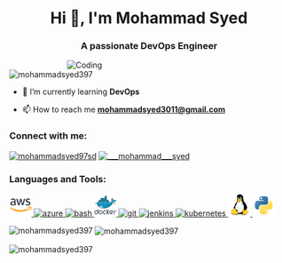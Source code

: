 <h1 align="center">Hi 👋, I'm Mohammad Syed</h1>
<h3 align="center">A passionate DevOps Engineer</h3>
<img align="right" alt="Coding" width="400" src="https://cdn.faun.dev/prod/media/public/original_images/DevOps-min.gif">

<p align="left"> <img src="https://komarev.com/ghpvc/?username=mohammadsyed397&label=Profile%20views&color=0e75b6&style=flat" alt="mohammadsyed397" /> </p>

- 🌱 I’m currently learning **DevOps**

- 📫 How to reach me **mohammadsyed3011@gmail.com**

<h3 align="left">Connect with me:</h3>
<p align="left">
<a href="https://linkedin.com/in/mohammadsyed97sd" target="blank"><img align="center" src="https://raw.githubusercontent.com/rahuldkjain/github-profile-readme-generator/master/src/images/icons/Social/linked-in-alt.svg" alt="mohammadsyed97sd" height="30" width="40" /></a>
<a href="https://instagram.com/___mohammad___syed" target="blank"><img align="center" src="https://raw.githubusercontent.com/rahuldkjain/github-profile-readme-generator/master/src/images/icons/Social/instagram.svg" alt="___mohammad___syed" height="30" width="40" /></a>
</p>

<h3 align="left">Languages and Tools:</h3>
<p align="left"> <a href="https://aws.amazon.com" target="_blank" rel="noreferrer"> <img src="https://raw.githubusercontent.com/devicons/devicon/master/icons/amazonwebservices/amazonwebservices-original-wordmark.svg" alt="aws" width="40" height="40"/> </a> <a href="https://azure.microsoft.com/en-in/" target="_blank" rel="noreferrer"> <img src="https://www.vectorlogo.zone/logos/microsoft_azure/microsoft_azure-icon.svg" alt="azure" width="40" height="40"/> </a> <a href="https://www.gnu.org/software/bash/" target="_blank" rel="noreferrer"> <img src="https://www.vectorlogo.zone/logos/gnu_bash/gnu_bash-icon.svg" alt="bash" width="40" height="40"/> </a> <a href="https://www.docker.com/" target="_blank" rel="noreferrer"> <img src="https://raw.githubusercontent.com/devicons/devicon/master/icons/docker/docker-original-wordmark.svg" alt="docker" width="40" height="40"/> </a> <a href="https://git-scm.com/" target="_blank" rel="noreferrer"> <img src="https://www.vectorlogo.zone/logos/git-scm/git-scm-icon.svg" alt="git" width="40" height="40"/> </a> <a href="https://www.jenkins.io" target="_blank" rel="noreferrer"> <img src="https://www.vectorlogo.zone/logos/jenkins/jenkins-icon.svg" alt="jenkins" width="40" height="40"/> </a> <a href="https://kubernetes.io" target="_blank" rel="noreferrer"> <img src="https://www.vectorlogo.zone/logos/kubernetes/kubernetes-icon.svg" alt="kubernetes" width="40" height="40"/> </a> <a href="https://www.linux.org/" target="_blank" rel="noreferrer"> <img src="https://raw.githubusercontent.com/devicons/devicon/master/icons/linux/linux-original.svg" alt="linux" width="40" height="40"/> </a> <a href="https://www.python.org" target="_blank" rel="noreferrer"> <img src="https://raw.githubusercontent.com/devicons/devicon/master/icons/python/python-original.svg" alt="python" width="40" height="40"/> </a> </p>

<p><img align="left" src="https://github-readme-stats.vercel.app/api/top-langs?username=mohammadsyed397&show_icons=true&locale=en&layout=compact" alt="mohammadsyed397" /></p>

<p>&nbsp;<img align="center" src="https://github-readme-stats.vercel.app/api?username=mohammadsyed397&show_icons=true&locale=en" alt="mohammadsyed397" /></p>

<p><img align="center" src="https://github-readme-streak-stats.herokuapp.com/?user=mohammadsyed397&" alt="mohammadsyed397" /></p>
